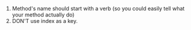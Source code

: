 1. Method's name should start with a verb (so you could easily tell what your method actually do)
2. DON'T use index as a key.
